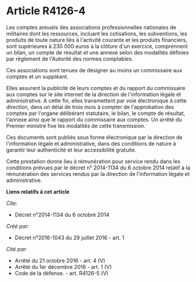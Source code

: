 # Article R4126-4

Les comptes annuels des associations professionnelles nationales de militaires dont les ressources, incluant les cotisations,
les subventions, les produits de toute nature liés à l'activité courante et les produits financiers, sont supérieures à 230
000 euros à la clôture d'un exercice, comprennent un bilan, un compte de résultat et une annexe selon des modalités définies
par règlement de l'Autorité des normes comptables. 

Ces associations sont tenues de désigner au moins un commissaire aux comptes et un suppléant. 

Elles assurent la publicité de leurs comptes et du rapport du commissaire aux comptes sur le site internet de la direction de
l'information légale et administrative. A cette fin, elles transmettent par voie électronique à cette direction, dans un
délai de trois mois à compter de l'approbation des comptes par l'organe délibérant statutaire, le bilan, le compte de
résultat, l'annexe ainsi que le rapport du commissaire aux comptes. Un arrêté du Premier ministre fixe les modalités de cette
transmission. 

Ces documents sont publiés sous forme électronique par la direction de l'information légale et administrative, dans des
conditions de nature à garantir leur authenticité et leur accessibilité gratuite. 

Cette prestation donne lieu à rémunération pour service rendu dans les conditions prévues par le décret n° 2014-1134 du 6
octobre 2014 relatif à la rémunération des services rendus par la direction de l'information légale et administrative.

**Liens relatifs à cet article**

_Cite_:

  - Décret n°2014-1134 du 6 octobre 2014

_Créé par_:

  - Décret n°2016-1043 du 29 juillet 2016 - art. 1

_Cité par_:

  - Arrêté du 21 octobre 2016 - art. 4 (V)
  - Arrêté du 1er décembre 2016 - art. 1 (V)
  - Code de la défense. - art. R4126-5 (V)
